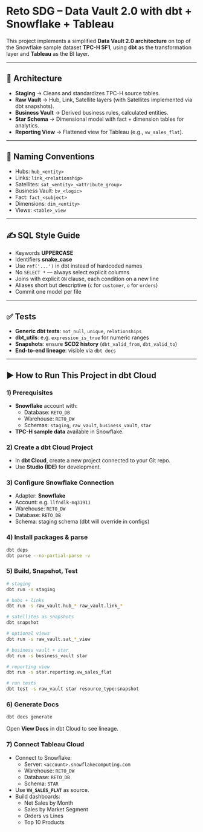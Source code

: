 # Reto SDG – Data Vault 2.0 with dbt + Snowflake + Tableau

This project implements a simplified **Data Vault 2.0 architecture** on top of the Snowflake sample dataset **TPC-H SF1**, using **dbt** as the transformation layer and **Tableau** as the BI layer.

---

## 📐 Architecture

- **Staging** → Cleans and standardizes TPC-H source tables.
- **Raw Vault** → Hub, Link, Satellite layers (with Satellites implemented via dbt snapshots).
- **Business Vault** → Derived business rules, calculated entities.
- **Star Schema** → Dimensional model with fact + dimension tables for analytics.
- **Reporting View** → Flattened view for Tableau (e.g., `vw_sales_flat`).

---

## 📏 Naming Conventions

- Hubs: `hub_<entity>`
- Links: `link_<relationship>`
- Satellites: `sat_<entity>_<attribute_group>`
- Business Vault: `bv_<logic>`
- Fact: `fact_<subject>`
- Dimensions: `dim_<entity>`
- Views: `<table>_view`

---

## ✍️ SQL Style Guide

- Keywords **UPPERCASE**
- Identifiers **snake_case**
- Use `ref('...')` in dbt instead of hardcoded names
- No `SELECT *` — always select explicit columns
- Joins with explicit `ON` clause, each condition on a new line
- Aliases short but descriptive (`c` for `customer`, `o` for `orders`)
- Commit one model per file

---

## ✅ Tests

- **Generic dbt tests**: `not_null`, `unique`, `relationships`
- **dbt_utils**: e.g. `expression_is_true` for numeric ranges
- **Snapshots**: ensure **SCD2 history** (`dbt_valid_from`, `dbt_valid_to`)
- **End-to-end lineage**: visible via `dbt docs`

---

## ▶️ How to Run This Project in dbt Cloud

### 1) Prerequisites
- **Snowflake** account with:
  - Database: `RETO_DB`
  - Warehouse: `RETO_DW`
  - Schemas: `staging`, `raw_vault`, `business_vault`, `star`
- **TPC-H sample data** available in Snowflake.

### 2) Create a dbt Cloud Project
- In **dbt Cloud**, create a new project connected to your Git repo.
- Use **Studio (IDE)** for development.

### 3) Configure Snowflake Connection
- Adapter: **Snowflake**
- Account: e.g. `llfndlk-mq31911`
- Warehouse: `RETO_DW`
- Database: `RETO_DB`
- Schema: staging schema (dbt will override in configs)

### 4) Install packages & parse
```bash
dbt deps
dbt parse --no-partial-parse -v
```

### 5) Build, Snapshot, Test
```bash
# staging
dbt run -s staging

# hubs + links
dbt run -s raw_vault.hub_* raw_vault.link_*

# satellites as snapshots
dbt snapshot

# optional views
dbt run -s raw_vault.sat_*_view

# business vault + star
dbt run -s business_vault star

# reporting view
dbt run -s star.reporting.vw_sales_flat

# run tests
dbt test -s raw_vault star resource_type:snapshot
```

### 6) Generate Docs
```bash
dbt docs generate
```
Open **View Docs** in dbt Cloud to see lineage.

### 7) Connect Tableau Cloud
- Connect to Snowflake:
  - Server: `<account>.snowflakecomputing.com`
  - Warehouse: `RETO_DW`
  - Database: `RETO_DB`
  - Schema: `STAR`
- Use **`VW_SALES_FLAT`** as source.
- Build dashboards:
  - Net Sales by Month
  - Sales by Market Segment
  - Orders vs Lines
  - Top 10 Products
